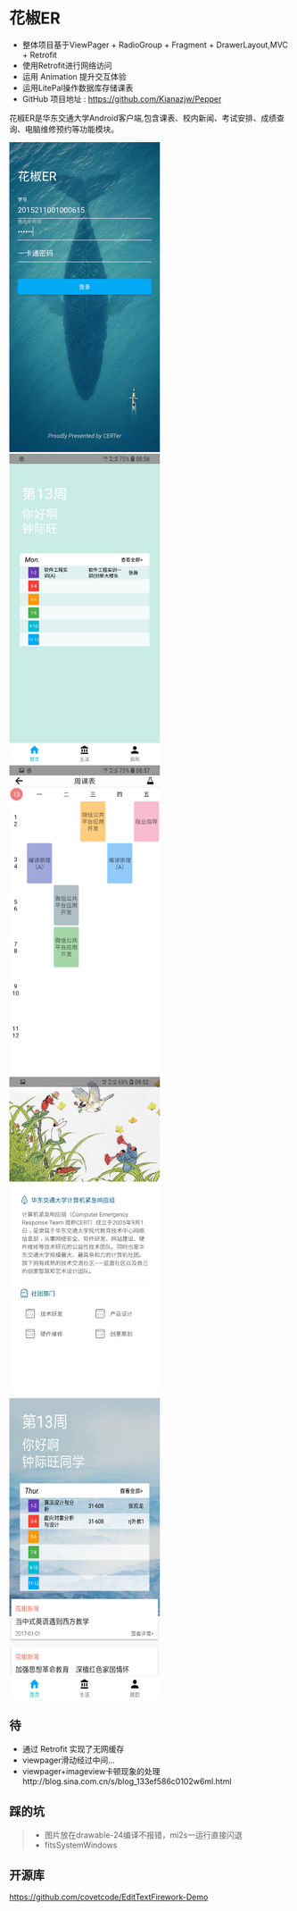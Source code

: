 # 花椒ER

* 整体项目基于ViewPager + RadioGroup + Fragment + DrawerLayout,MVC + Retrofit
* 使用Retrofit进行网络访问
* 运用 Animation 提升交互体验
* 运用LitePal操作数据库存储课表
* GitHub 项目地址 : https://github.com/Kianazjw/Pepper

花椒ER是华东交通大学Android客户端,包含课表、校内新闻、考试安排、成绩查询、电脑维修预约等功能模块。 



<img src="/img/1.jpg" width="270" height="555"/>
<img src="/img/2.jpg" width="270" height="555"/>
<img src="/img/3.jpg" width="270" height="555"/>
<img src="/img/4.jpg" width="270" height="555"/>
<img src="/img/00a.png" width="270" height="555"/>


##  待
* 通过 Retrofit 实现了无网缓存
* viewpager滑动经过中间...
* viewpager+imageview卡顿现象的处理http://blog.sina.com.cn/s/blog_133ef586c0102w6ml.html


##  踩的坑
> * 图片放在drawable-24编译不报错，mi2s一运行直接闪退
> * fitsSystemWindows


##  开源库
https://github.com/covetcode/EditTextFirework-Demo